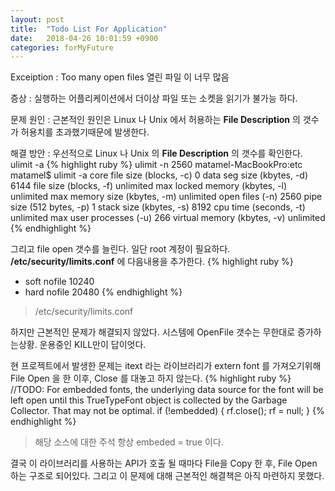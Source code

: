 ```yaml
---
layout: post
title:  "Todo List For Application"
date:   2018-04-26 10:01:59 +0900
categories: forMyFuture
---
```


Exceiption :
Too many open files
열린 파일 이 너무 많음

증상 :
 실행하는 어플리케이션에서 더이상 파일 또는 소켓을 읽기가 불가능 하다.

문제 원인 :
 근본적인 원인은 Linux 나 Unix 에서 허용하는 **File Description** 의 갯수가 허용치를 초과했기때문에 발생한다.

해결 방안 :
 우선적으로 Linux 나 Unix 의 **File Description** 의 갯수를 확인한다.
 ulimit -a
{% highlight ruby %}
ulimit -n 2560
matamel-MacBookPro:etc matamel$ ulimit -a
core file size (blocks, -c) 0
data seg size (kbytes, -d) 6144
file size (blocks, -f) unlimited
max locked memory (kbytes, -l) unlimited
max memory size (kbytes, -m) unlimited
open files (-n) 2560
pipe size (512 bytes, -p) 1
stack size (kbytes, -s) 8192
cpu time (seconds, -t) unlimited
max user processes (-u) 266
virtual memory (kbytes, -v) unlimited
{% endhighlight %}

그리고 file open 갯수를 늘린다.
일단 root 계정이 필요하다. **/etc/security/limits.conf** 에 다음내용을 추가한다.
{% highlight ruby %}
- soft nofile 10240
- hard nofile 20480
{% endhighlight %}
>/etc/security/limits.conf

하지만 근본적인 문제가 해결되지 않았다. 시스템에 OpenFile 갯수는 무한대로 증가하는상황. 운용중인 KILL만이 답이엇다.

현 프로젝트에서 발생한 문제는 itext 라는 라이브러리가 extern font 를 가져오기위해 File Open 을 한 이후, Close 를 대놓고 하지 않는다.
{% highlight ruby %}
//TODO: For embedded fonts, the underlying data source for the font will be left open until this TrueTypeFont object is collected by the Garbage Collector.  That may not be optimal.
        if (!embedded) {
            rf.close();
            rf = null;
        }
{% endhighlight %}
>해당 소스에 대한 주석 항상 embeded = true 이다.

결국 이 라이브러리를 사용하는 API가 호출 될 때마다 File을 Copy 한 후, File Open 하는 구조로 되어있다.
그리고 이 문제에 대해 근본적인 해결책은 아직 마련하지 못했다.









[아이디인큐]: https://www.jobplanet.co.kr/companies/68173/info/%EC%95%84%EC%9D%B4%EB%94%94%EC%9D%B8%ED%81%90
[jekyll-gh]:   https://github.com/jekyll/jekyll
[jekyll-talk]: https://talk.jekyllrb.com/
